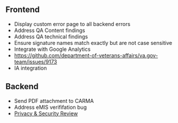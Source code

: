 ## Frontend
- Display custom error page to all backend errors
- Address QA  Content findings
- Address QA technical findings
- Ensure signature names match exactly but are not case sensitive
- Integrate with Google Analytics
- https://github.com/department-of-veterans-affairs/va.gov-team/issues/9173
- IA integration

## Backend
- Send PDF attachment to CARMA
- Address eMIS verififation bug
- [Privacy & Security Review](https://github.com/department-of-veterans-affairs/va.gov-team-sensitive/issues/117)
